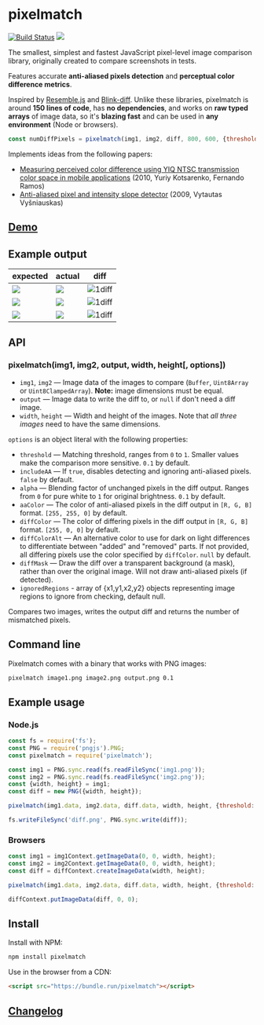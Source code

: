 # pixelmatch

[![Build Status](https://travis-ci.org/mapbox/pixelmatch.svg?branch=master)](https://travis-ci.org/mapbox/pixelmatch)
[![](https://img.shields.io/badge/simply-awesome-brightgreen.svg)](https://github.com/mourner/projects)

The smallest, simplest and fastest JavaScript pixel-level image comparison library,
originally created to compare screenshots in tests.

Features accurate **anti-aliased pixels detection**
and **perceptual color difference metrics**.

Inspired by [Resemble.js](https://github.com/Huddle/Resemble.js)
and [Blink-diff](https://github.com/yahoo/blink-diff).
Unlike these libraries, pixelmatch is around **150 lines of code**,
has **no dependencies**, and works on **raw typed arrays** of image data,
so it's **blazing fast** and can be used in **any environment** (Node or browsers).

```js
const numDiffPixels = pixelmatch(img1, img2, diff, 800, 600, {threshold: 0.1});
```

Implements ideas from the following papers:

- [Measuring perceived color difference using YIQ NTSC transmission color space in mobile applications](http://www.progmat.uaem.mx:8080/artVol2Num2/Articulo3Vol2Num2.pdf) (2010, Yuriy Kotsarenko, Fernando Ramos)
- [Anti-aliased pixel and intensity slope detector](https://www.researchgate.net/publication/234126755_Anti-aliased_Pixel_and_Intensity_Slope_Detector) (2009, Vytautas Vyšniauskas)

## [Demo](https://observablehq.com/@mourner/pixelmatch-demo)

## Example output

| expected | actual | diff |
| --- | --- | --- |
| ![](test/fixtures/4a.png) | ![](test/fixtures/4b.png) | ![1diff](test/fixtures/4diff.png) |
| ![](test/fixtures/3a.png) | ![](test/fixtures/3b.png) | ![1diff](test/fixtures/3diff.png) |
| ![](test/fixtures/6a.png) | ![](test/fixtures/6b.png) | ![1diff](test/fixtures/6diff.png) |

## API

### pixelmatch(img1, img2, output, width, height[, options])

- `img1`, `img2` — Image data of the images to compare (`Buffer`, `Uint8Array` or `Uint8ClampedArray`). **Note:** image dimensions must be equal.
- `output` — Image data to write the diff to, or `null` if don't need a diff image.
- `width`, `height` — Width and height of the images. Note that _all three images_ need to have the same dimensions.

`options` is an object literal with the following properties:

- `threshold` — Matching threshold, ranges from `0` to `1`. Smaller values make the comparison more sensitive. `0.1` by default.
- `includeAA` — If `true`, disables detecting and ignoring anti-aliased pixels. `false` by default.
- `alpha` — Blending factor of unchanged pixels in the diff output. Ranges from `0` for pure white to `1` for original brightness. `0.1` by default.
- `aaColor` — The color of anti-aliased pixels in the diff output in `[R, G, B]` format. `[255, 255, 0]` by default.
- `diffColor` — The color of differing pixels in the diff output in `[R, G, B]` format. `[255, 0, 0]` by default.
- `diffColorAlt` — An alternative color to use for dark on light differences to differentiate between "added" and "removed" parts. If not provided, all differing pixels use the color specified by `diffColor`. `null` by default.
- `diffMask` — Draw the diff over a transparent background (a mask), rather than over the original image. Will not draw anti-aliased pixels (if detected).
- `ignoredRegions` - array of {x1,y1,x2,y2} objects representing image regions to ignore from 
  checking, default null.

Compares two images, writes the output diff and returns the number of mismatched pixels.

## Command line

Pixelmatch comes with a binary that works with PNG images:

```bash
pixelmatch image1.png image2.png output.png 0.1
```

## Example usage

### Node.js

```js
const fs = require('fs');
const PNG = require('pngjs').PNG;
const pixelmatch = require('pixelmatch');

const img1 = PNG.sync.read(fs.readFileSync('img1.png'));
const img2 = PNG.sync.read(fs.readFileSync('img2.png'));
const {width, height} = img1;
const diff = new PNG({width, height});

pixelmatch(img1.data, img2.data, diff.data, width, height, {threshold: 0.1});

fs.writeFileSync('diff.png', PNG.sync.write(diff));
```

### Browsers

```js
const img1 = img1Context.getImageData(0, 0, width, height);
const img2 = img2Context.getImageData(0, 0, width, height);
const diff = diffContext.createImageData(width, height);

pixelmatch(img1.data, img2.data, diff.data, width, height, {threshold: 0.1});

diffContext.putImageData(diff, 0, 0);
```

## Install

Install with NPM:

```bash
npm install pixelmatch
```

Use in the browser from a CDN:

```html
<script src="https://bundle.run/pixelmatch"></script>
```

## [Changelog](https://github.com/mapbox/pixelmatch/releases)
